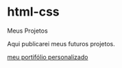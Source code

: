 # html-css
 Meus Projetos

 Aqui publicarei meus futuros projetos.

<a href="projetos/"> meu portifólio personalizado</a>